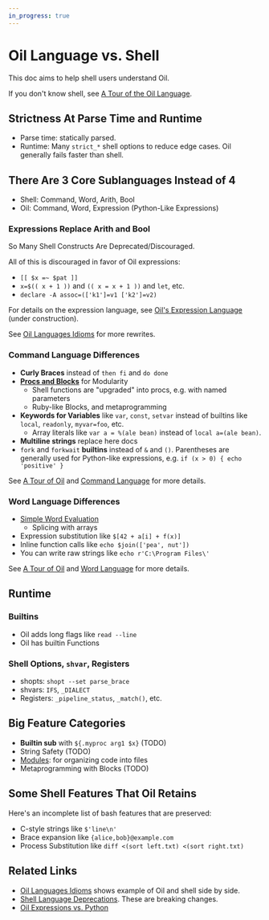 ```yaml
---
in_progress: true
---
```


Oil Language vs. Shell
==========================

This doc aims to help shell users understand Oil.

If you don't know shell, see [A Tour of the Oil
Language](oil-language-tour.html).

<div id="toc">
</div>

## Strictness At Parse Time and Runtime

- Parse time: statically parsed.
- Runtime: Many `strict_*` shell options to reduce edge cases.  Oil generally
  fails faster than shell.

## There Are 3 Core Sublanguages Instead of 4

- Shell: Command, Word, Arith, Bool
- Oil: Command, Word, Expression (Python-Like Expressions)

### Expressions Replace Arith and Bool

So Many Shell Constructs Are Deprecated/Discouraged.

All of this is discouraged in favor of Oil expressions:

- `[[ $x =~ $pat ]]`
- `x=$(( x + 1 ))` and `(( x = x + 1 ))` and `let`, etc.
- `declare -A assoc=(['k1']=v1 ['k2']=v2)`

For details on the expression language, see [Oil's Expression
Language](expression-language.html) (under construction).

See [Oil Languages Idioms](idioms.html) for more rewrites.

### Command Language Differences

- **Curly Braces** instead of `then fi` and `do done`
- **[Procs and Blocks](proc-block-func.html)** for Modularity
  - Shell functions are "upgraded" into procs, e.g. with named parameters
  - Ruby-like Blocks, and metaprogramming
- **Keywords for Variables** like `var`, `const`, `setvar` instead of builtins
  like `local`, `readonly`, `myvar=foo`, etc.
  - Array literals like `var a = %(ale bean)` instead of `local a=(ale bean)`.
- **Multiline strings** replace here docs
- `fork` and `forkwait` **builtins** instead of `&` and `()`.  Parentheses are
  generally used for Python-like expressions, e.g. `if (x > 0) { echo
  'positive' }`

See [A Tour of Oil](oil-language-tour.html) and [Command
Language](command-language.html) for more details.

### Word Language Differences

- [Simple Word Evaluation](simple-word-eval.html)
  - Splicing with arrays
- Expression substitution like `$[42 + a[i] + f(x)]`
- Inline function calls like `echo $join(['pea', nut'])`
- You can write raw strings like `echo r'C:\Program Files\'`

See [A Tour of Oil](oil-language-tour.html) and [Word
Language](word-language.html) for more details.

## Runtime

### Builtins

- Oil adds long flags like `read --line`
- Oil has builtin Functions

### Shell Options, `shvar`, Registers

- shopts: `shopt --set parse_brace`
- shvars: `IFS`, `_DIALECT`
- Registers: `_pipeline_status`, `_match()`, etc.

## Big Feature Categories

- **Builtin sub** with `${.myproc arg1 $x}` (TODO)
- String Safety (TODO)
- [Modules](modules.html): for organizing code into files
- Metaprogramming with Blocks (TODO)

## Some Shell Features That Oil Retains

Here's an incomplete list of bash features that are preserved:

- C-style strings like `$'line\n'`
- Brace expansion like `{alice,bob}@example.com`
- Process Substitution like `diff <(sort left.txt) <(sort right.txt)`

## Related Links

- [Oil Languages Idioms](idioms.html) shows example of Oil and shell side by
  side.
- [Shell Language Deprecations](deprecations.html).  These are breaking changes.
- [Oil Expressions vs. Python](oil-vs-python.html)
